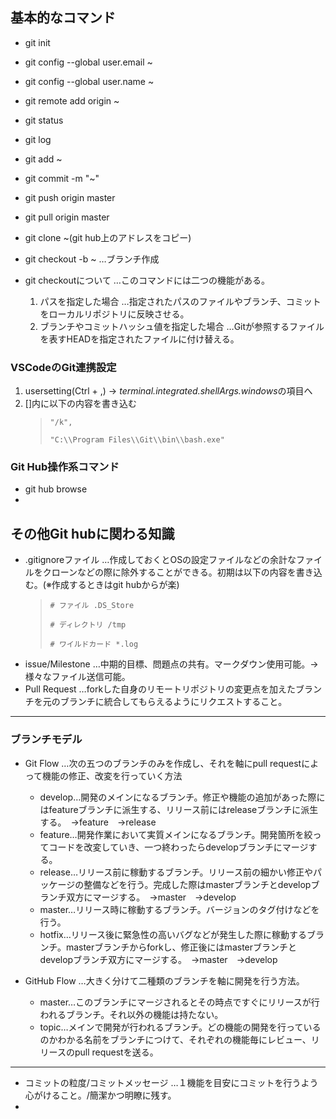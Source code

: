 ## 基本的なコマンド

* git init
* git config --global user.email ~
* git config --global user.name ~
* git remote add origin ~
* git status
* git log
* git add ~
* git commit -m "~"
* git push origin master
* git pull origin master
* git clone ~(git hub上のアドレスをコピー)
* git checkout -b ~ …ブランチ作成

* git checkoutについて …このコマンドには二つの機能がある。
    1. パスを指定した場合 …指定されたパスのファイルやブランチ、コミットをローカルリポジトリに反映させる。
    2. ブランチやコミットハッシュ値を指定した場合 …Gitが参照するファイルを表すHEADを指定されたファイルに付け替える。
 
### VSCodeのGit連携設定
1. usersetting(Ctrl + ,) → *terminal.integrated.shellArgs.windows*の項目へ
2. []内に以下の内容を書き込む
    >`"/k",`
    >
    >`"C:\\Program Files\\Git\\bin\\bash.exe"`
    
### Git Hub操作系コマンド
* git hub browse
* 

## その他Git hubに関わる知識

* .gitignoreファイル
    …作成しておくとOSの設定ファイルなどの余計なファイルをクローンなどの際に除外することができる。初期は以下の内容を書き込む。(※作成するときはgit hubからが楽)
    >`# ファイル .DS_Store`
    > 
    >`# ディレクトリ /tmp`
    > 
    >`# ワイルドカード *.log`
* issue/Milestone
    …中期的目標、問題点の共有。マークダウン使用可能。→様々なファイル送信可能。
* Pull Request
    …forkした自身のリモートリポジトリの変更点を加えたブランチを元のブランチに統合してもらえるようにリクエストすること。

---
### ブランチモデル

* Git Flow
    …次の五つのブランチのみを作成し、それを軸にpull requestによって機能の修正、改変を行っていく方法
    * develop…開発のメインになるブランチ。修正や機能の追加があった際にはfeatureブランチに派生する、リリース前にはreleaseブランチに派生する。　→feature　→release
    * feature…開発作業において実質メインになるブランチ。開発箇所を絞ってコードを改変していき、一つ終わったらdevelopブランチにマージする。
    * release…リリース前に稼動するブランチ。リリース前の細かい修正やパッケージの整備などを行う。完成した際はmasterブランチとdevelopブランチ双方にマージする。　→master　→develop
    * master…リリース時に稼動するブランチ。バージョンのタグ付けなどを行う。
    * hotfix…リリース後に緊急性の高いバグなどが発生した際に稼動するブランチ。masterブランチからforkし、修正後にはmasterブランチとdevelopブランチ双方にマージする。　→master　→develop

* GitHub Flow
    …大きく分けて二種類のブランチを軸に開発を行う方法。
    * master…このブランチにマージされるとその時点ですぐにリリースが行われるブランチ。それ以外の機能は持たない。
    * topic…メインで開発が行われるブランチ。どの機能の開発を行っているのかわかる名前をブランチにつけて、それぞれの機能毎にレビュー、リリースのpull requestを送る。
---

* コミットの粒度/コミットメッセージ
    …１機能を目安にコミットを行うよう心がけること。/簡潔かつ明瞭に残す。
* 
